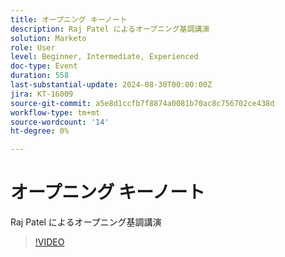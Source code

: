 ```yaml
---
title: オープニング キーノート
description: Raj Patel によるオープニング基調講演
solution: Marketo
role: User
level: Beginner, Intermediate, Experienced
doc-type: Event
duration: 558
last-substantial-update: 2024-08-30T00:00:00Z
jira: KT-16009
source-git-commit: a5e8d1ccfb7f8874a0081b70ac8c756702ce438d
workflow-type: tm+mt
source-wordcount: '14'
ht-degree: 0%

---
```



# オープニング キーノート

Raj Patel によるオープニング基調講演

>[!VIDEO](https://video.tv.adobe.com/v/3432957/?learn=on)
